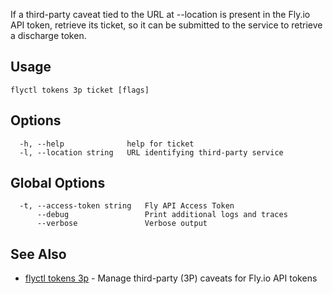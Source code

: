 If a third-party caveat tied to the URL at --location is present in
the Fly.io API token, retrieve its ticket, so it can be submitted to the service
to retrieve a discharge token.

## Usage
~~~
flyctl tokens 3p ticket [flags]
~~~

## Options

~~~
  -h, --help              help for ticket
  -l, --location string   URL identifying third-party service
~~~

## Global Options

~~~
  -t, --access-token string   Fly API Access Token
      --debug                 Print additional logs and traces
      --verbose               Verbose output
~~~

## See Also

* [flyctl tokens 3p](/docs/flyctl/tokens-3p/)	 - Manage third-party (3P) caveats for Fly.io API tokens

